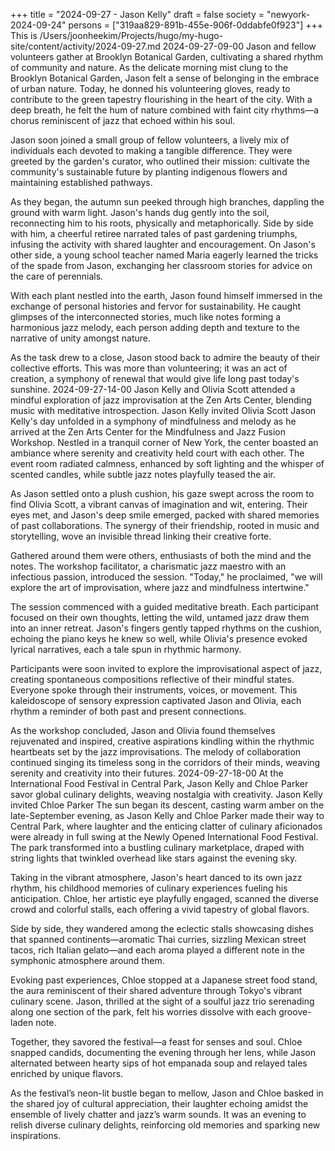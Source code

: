 +++
title = "2024-09-27 - Jason Kelly"
draft = false
society = "newyork-2024-09-24"
persons = ["319aa829-891b-455e-906f-0ddabfe0f923"]
+++
This is /Users/joonheekim/Projects/hugo/my-hugo-site/content/activity/2024-09-27.md
2024-09-27-09-00
Jason and fellow volunteers gather at Brooklyn Botanical Garden, cultivating a shared rhythm of community and nature.
As the delicate morning mist clung to the Brooklyn Botanical Garden, Jason felt a sense of belonging in the embrace of urban nature. Today, he donned his volunteering gloves, ready to contribute to the green tapestry flourishing in the heart of the city. With a deep breath, he felt the hum of nature combined with faint city rhythms—a chorus reminiscent of jazz that echoed within his soul.

Jason soon joined a small group of fellow volunteers, a lively mix of individuals each devoted to making a tangible difference. They were greeted by the garden's curator, who outlined their mission: cultivate the community's sustainable future by planting indigenous flowers and maintaining established pathways.

As they began, the autumn sun peeked through high branches, dappling the ground with warm light. Jason's hands dug gently into the soil, reconnecting him to his roots, physically and metaphorically. Side by side with him, a cheerful retiree narrated tales of past gardening triumphs, infusing the activity with shared laughter and encouragement. On Jason's other side, a young school teacher named Maria eagerly learned the tricks of the spade from Jason, exchanging her classroom stories for advice on the care of perennials.

With each plant nestled into the earth, Jason found himself immersed in the exchange of personal histories and fervor for sustainability. He caught glimpses of the interconnected stories, much like notes forming a harmonious jazz melody, each person adding depth and texture to the narrative of unity amongst nature.

As the task drew to a close, Jason stood back to admire the beauty of their collective efforts. This was more than volunteering; it was an act of creation, a symphony of renewal that would give life long past today's sunshine.
2024-09-27-14-00
Jason Kelly and Olivia Scott attended a mindful exploration of jazz improvisation at the Zen Arts Center, blending music with meditative introspection.
Jason Kelly invited Olivia Scott
Jason Kelly's day unfolded in a symphony of mindfulness and melody as he arrived at the Zen Arts Center for the Mindfulness and Jazz Fusion Workshop. Nestled in a tranquil corner of New York, the center boasted an ambiance where serenity and creativity held court with each other. The event room radiated calmness, enhanced by soft lighting and the whisper of scented candles, while subtle jazz notes playfully teased the air.

As Jason settled onto a plush cushion, his gaze swept across the room to find Olivia Scott, a vibrant canvas of imagination and wit, entering. Their eyes met, and Jason's deep smile emerged, packed with shared memories of past collaborations. The synergy of their friendship, rooted in music and storytelling, wove an invisible thread linking their creative forte.

Gathered around them were others, enthusiasts of both the mind and the notes. The workshop facilitator, a charismatic jazz maestro with an infectious passion, introduced the session. "Today," he proclaimed, "we will explore the art of improvisation, where jazz and mindfulness intertwine."

The session commenced with a guided meditative breath. Each participant focused on their own thoughts, letting the wild, untamed jazz draw them into an inner retreat. Jason's fingers gently tapped rhythms on the cushion, echoing the piano keys he knew so well, while Olivia's presence evoked lyrical narratives, each a tale spun in rhythmic harmony.

Participants were soon invited to explore the improvisational aspect of jazz, creating spontaneous compositions reflective of their mindful states. Everyone spoke through their instruments, voices, or movement. This kaleidoscope of sensory expression captivated Jason and Olivia, each rhythm a reminder of both past and present connections.

As the workshop concluded, Jason and Olivia found themselves rejuvenated and inspired, creative aspirations kindling within the rhythmic heartbeats set by the jazz improvisations. The melody of collaboration continued singing its timeless song in the corridors of their minds, weaving serenity and creativity into their futures.
2024-09-27-18-00
At the International Food Festival in Central Park, Jason Kelly and Chloe Parker savor global culinary delights, weaving nostalgia with creativity.
Jason Kelly invited Chloe Parker
The sun began its descent, casting warm amber on the late-September evening, as Jason Kelly and Chloe Parker made their way to Central Park, where laughter and the enticing clatter of culinary aficionados were already in full swing at the Newly Opened International Food Festival. The park transformed into a bustling culinary marketplace, draped with string lights that twinkled overhead like stars against the evening sky.

Taking in the vibrant atmosphere, Jason's heart danced to its own jazz rhythm, his childhood memories of culinary experiences fueling his anticipation. Chloe, her artistic eye playfully engaged, scanned the diverse crowd and colorful stalls, each offering a vivid tapestry of global flavors.

Side by side, they wandered among the eclectic stalls showcasing dishes that spanned continents—aromatic Thai curries, sizzling Mexican street tacos, rich Italian gelato—and each aroma played a different note in the symphonic atmosphere around them.

Evoking past experiences, Chloe stopped at a Japanese street food stand, the aura reminiscent of their shared adventure through Tokyo's vibrant culinary scene. Jason, thrilled at the sight of a soulful jazz trio serenading along one section of the park, felt his worries dissolve with each groove-laden note.

Together, they savored the festival—a feast for senses and soul. Chloe snapped candids, documenting the evening through her lens, while Jason alternated between hearty sips of hot empanada soup and relayed tales enriched by unique flavors.

As the festival’s neon-lit bustle began to mellow, Jason and Chloe basked in the shared joy of cultural appreciation, their laughter echoing amidst the ensemble of lively chatter and jazz’s warm sounds. It was an evening to relish diverse culinary delights, reinforcing old memories and sparking new inspirations.
